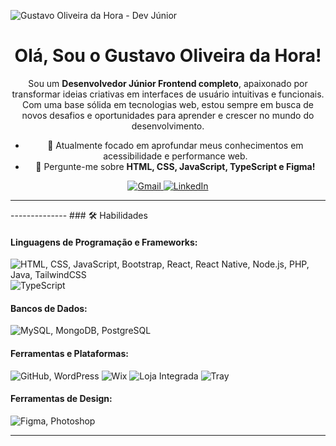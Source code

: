 ![Gustavo Oliveira da Hora - Dev Júnior](URL_DA_SUA_IMAGEM_HOSPEDADA_AQUI)

<div align="center">
  <h1>Olá, Sou o Gustavo Oliveira da Hora!</h1>

  <p>Sou um <b>Desenvolvedor Júnior Frontend completo</b>, apaixonado por transformar ideias criativas em interfaces de usuário intuitivas e funcionais. Com uma base sólida em tecnologias web, estou sempre em busca de novos desafios e oportunidades para aprender e crescer no mundo do desenvolvimento.</p>

  <ul>
    <li>🚀 Atualmente focado em aprofundar meus conhecimentos em acessibilidade e performance web.</li>
    <li>💬 Pergunte-me sobre <b>HTML, CSS, JavaScript, TypeScript e Figma!</b></li>
  </ul>

  <p>
    <a href="mailto:gustavooliveiradahora41@gmail.com">
      <img src="https://img.shields.io/badge/Gmail-D14836?style=for-the-badge&logo=gmail&logoColor=white" alt="Gmail">
    </a>
    <a href="https://www.linkedin.com/in/gustavo-oliveira-da-hora-86ba9721b/" target="_blank">
      <img src="https://img.shields.io/badge/LinkedIn-0077B5?style=for-the-badge&logo=linkedin&logoColor=white" alt="LinkedIn">
    </a>
    </p>

  <hr>

</div>
--------------
### 🛠️ Habilidades

#### Linguagens de Programação e Frameworks:

<p>
  <img src="https://skillicons.dev/icons?i=html,css,js,bootstrap,react,reactnative,nodejs,php,java,tailwind" alt="HTML, CSS, JavaScript, Bootstrap, React, React Native, Node.js, PHP, Java, TailwindCSS" />
  <img src="https://skillicons.dev/icons?i=ts" alt="TypeScript" />
</p>

#### Bancos de Dados:

<p>
  <img src="https://skillicons.dev/icons?i=mysql,mongodb,postgresql" alt="MySQL, MongoDB, PostgreSQL" />
</p>

#### Ferramentas e Plataformas:

<p>
  <img src="https://skillicons.dev/icons?i=github,wordpress" alt="GitHub, WordPress" />
  <img src="https://img.shields.io/badge/Wix-000000?style=for-the-badge&logo=wix&logoColor=white" alt="Wix">
  <img src="https://img.shields.io/badge/Loja%20Integrada-FF5F00?style=for-the-badge&logoColor=white" alt="Loja Integrada">
  <img src="https://img.shields.io/badge/Tray-FF0000?style=for-the-badge&logoColor=white" alt="Tray">
</p>

#### Ferramentas de Design:

<p>
  <img src="https://skillicons.dev/icons?i=figma,photoshop" alt="Figma, Photoshop" />
</p>

---

<div align="center">
  </div>
